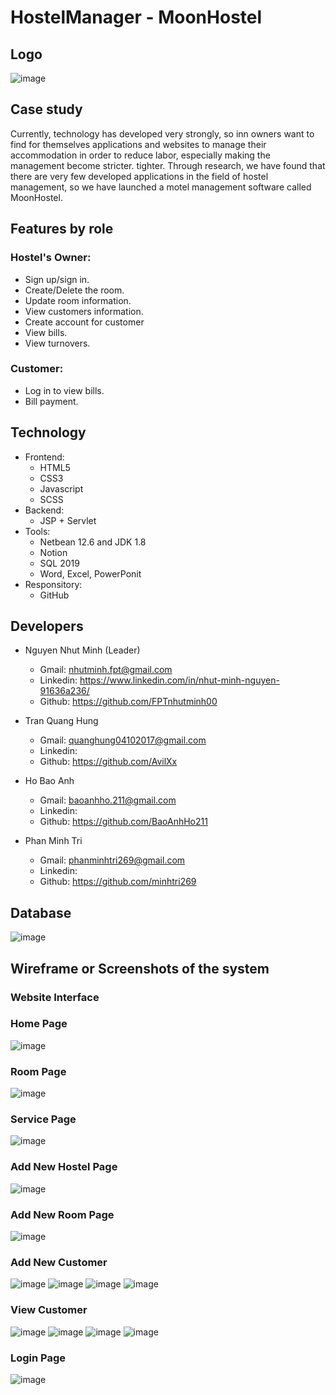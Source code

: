 # HostelManager - MoonHostel

## Logo
![image](https://user-images.githubusercontent.com/90835621/170406519-d4b2b71d-b897-4619-a533-9ca672692bf7.png)

## Case study

Currently, technology has developed very strongly, so inn owners want to find for themselves applications and websites to manage their accommodation in order to reduce labor, especially making the management become stricter. tighter.
Through research, we have found that there are very few developed applications in the field of hostel management, so we have launched a motel management software called MoonHostel.

## Features by role
 ### Hostel's Owner:
-   Sign up/sign in.
-	Create/Delete the room.
-   Update room information.
-   View customers information.
-   Create account for customer
-   View bills.
-   View turnovers.
 ### Customer:
-   Log in to view bills.
-   Bill payment.

## Technology
- Frontend:
    - HTML5
    - CSS3
    - Javascript
    - SCSS
- Backend:
   - JSP + Servlet
- Tools:
   - Netbean 12.6 and JDK 1.8
   - Notion
   - SQL 2019
   - Word, Excel, PowerPonit
- Responsitory:
   - GitHub
## Developers
- Nguyen Nhut Minh (Leader) 
    - Gmail: nhutminh.fpt@gmail.com
    - Linkedin: https://www.linkedin.com/in/nhut-minh-nguyen-91636a236/
    - Github: https://github.com/FPTnhutminh00

- Tran Quang Hung
    - Gmail: quanghung04102017@gmail.com
    - Linkedin:
    - Github: https://github.com/AvilXx
    
- Ho Bao Anh 
    - Gmail: baoanhho.211@gmail.com
    - Linkedin:
    - Github: https://github.com/BaoAnhHo211
    
- Phan Minh Tri
    - Gmail: phanminhtri269@gmail.com
    - Linkedin:
    - Github: https://github.com/minhtri269

## Database
![image](https://user-images.githubusercontent.com/90835621/173400295-40aa2893-b9b6-4b10-b0a1-3ac6305705bb.png)
## Wireframe or Screenshots of the system
### Website Interface
### Home Page
![image](https://user-images.githubusercontent.com/90835621/171013579-666d8f9c-aadb-4674-951e-e508dd37ecf8.png)

### Room Page
![image](https://user-images.githubusercontent.com/90835621/172651005-6ce8f813-63a9-4200-b7ed-b64323f9c162.png)

### Service Page
![image](https://user-images.githubusercontent.com/90835621/172651131-3f3fe9b7-8f40-40eb-907f-58b7e2ab74b5.png)

### Add New Hostel Page
![image](https://user-images.githubusercontent.com/90835621/172651218-90a9aac7-aea4-47f4-9033-99f3309cff5f.png)

### Add New Room Page
![image](https://user-images.githubusercontent.com/90835621/172651300-477393ad-e3ee-48fd-983a-777398d9e5b4.png)

### Add New Customer
![image](https://user-images.githubusercontent.com/90835621/172651379-e1f00f45-4b8e-47db-b1e8-4cbe22a64f9e.png)
![image](https://user-images.githubusercontent.com/90835621/172651432-2f1a17ac-fa0a-4dfa-bfd7-4cb2f7a81bd5.png)
![image](https://user-images.githubusercontent.com/90835621/172651488-0090e486-1ede-45d6-a7ed-6a93342c5ccd.png)
![image](https://user-images.githubusercontent.com/90835621/172657847-fdb9305e-cd01-4452-ab8c-af0d749c6218.png)

### View Customer
![image](https://user-images.githubusercontent.com/90835621/172652185-fcff3d43-9695-4e30-8784-e1e6468114cc.png)
![image](https://user-images.githubusercontent.com/90835621/172652224-5a8abeb0-2b9d-4feb-b3a1-ec938fe7373c.png)
![image](https://user-images.githubusercontent.com/90835621/172652272-6a67ee25-8ce2-482b-b6d9-4746dece99f2.png)
![image](https://user-images.githubusercontent.com/90835621/172652318-0664c500-27a8-48e9-b981-f3cb07664162.png)

### Login Page
![image](https://user-images.githubusercontent.com/90835621/171219562-4e6f967d-58f1-4d98-8324-d6a0572b3b4d.png)
